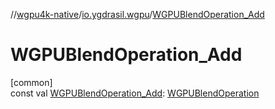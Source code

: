 //[wgpu4k-native](../../index.md)/[io.ygdrasil.wgpu](index.md)/[WGPUBlendOperation_Add](-w-g-p-u-blend-operation_-add.md)

# WGPUBlendOperation_Add

[common]\
const val [WGPUBlendOperation_Add](-w-g-p-u-blend-operation_-add.md): [WGPUBlendOperation](-w-g-p-u-blend-operation/index.md)